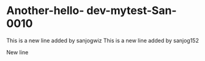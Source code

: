 # Another-hello- dev-mytest-San-0010

This is a new line added by sanjogwiz
This is a new line added by sanjog152

New line 
